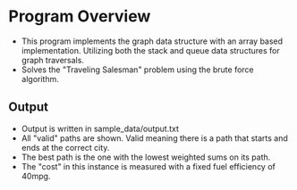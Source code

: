 # Program Overview
- This program implements the graph data structure with an array based implementation. Utilizing both the stack and queue data structures for graph traversals.
- Solves the "Traveling Salesman" problem using the brute force algorithm.

## Output
- Output is written in sample_data/output.txt
- All "valid" paths are shown. Valid meaning there is a path that starts and ends at the correct city.
- The best path is the one with the lowest weighted sums on its path.
- The "cost" in this instance is measured with a fixed fuel efficiency of 40mpg.